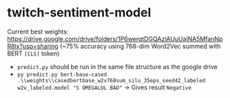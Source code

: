# twitch-sentiment-model

Current best weights: https://drive.google.com/drive/folders/1P6werqtDGQAzlAUuUajNA5MfanNpR8lx?usp=sharing (~75% accuracy using 768-dim Word2Vec summed with BERT `[CLS]` token)

* `predict.py` should be run in the same file structure as the google drive
* `py predict.py bert-base-cased .\\weights\\casedbertbase_w2v768sum_silu_35eps_seed42_labeled w2v_labeled.model "S OMEGALUL BAD"` -> Gives result `Negative`
